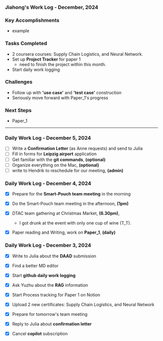 ### Jiahong's Work Log - December, 2024

### **Key Accomplishments**

* example

### **Tasks Completed**

* 2 coursera courses: Supply Chain Logistics, and Neural Network.
* Set up **Project Tracker** for paper 1
    - need to finish the project within this month.
* Start daily work logging

### **Challenges**

* Follow up with **'use case'** and **'test case'** construction
* Seriously move forward with Paper_1's progress

### **Next Steps**

* Paper_1

---

### Daily Work Log - December 5, 2024

- [ ]  Write a **Confirmation Letter** (as Anne requests) and send to Julia
- [ ]  Fill in forms for **Leipzig airport** application
- [ ]  Get familiar with the **git commands**, **(optional)**
- [ ]  Organize everything on the Mac, **(optional)**
- [ ]  write to Hendrik to reschedule for our meeting, **(admin)**

### Daily Work Log - December 4, 2024

- [X]  Prepare for the **Smart-Pouch team meeting** in the morning
- [X]  Do the Smart-Pouch team meeting in the afternoon, **(1pm)**
- [X]  DTAC team gathering at Christmas Market, **(6.30pm)**, 
    - I got drunk at the event with only one cup of wine (T_T).
- [X]  Paper reading and Writing, work on **Paper_1**, **(daily)**



### Daily Work Log - December 3, 2024

- [X]  Write to Julia about the **DAAD** submission
- [X]  Find a better MD editor
- [X]  Start **github daily work logging**
- [X]  Ask Yuzhu about the **RAG** information
- [X]  Start Process tracking for Paper 1 on Notion
- [X]  Upload 2 new certificates: Supply Chain Logistics, and Neural Network
- [X]  Prepare for tomorrow's team meeting
- [X]  Reply to Julia about **confirmation letter**
- [X]  Cancel **copilot** subscription


